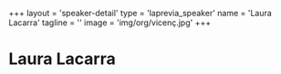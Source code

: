 +++
layout = 'speaker-detail'
type = 'laprevia_speaker'
name = 'Laura Lacarra'
tagline = ''
image = 'img/org/vicenç.jpg'
+++

# Laura Lacarra
